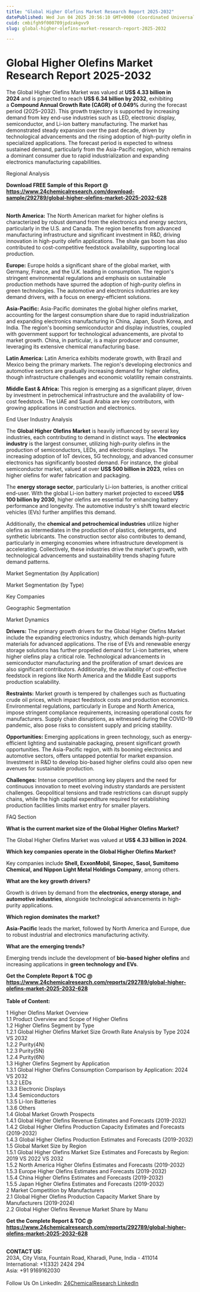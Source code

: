 ```yaml
---
title: "Global Higher Olefins Market Research Report 2025-2032"
datePublished: Wed Jun 04 2025 20:56:10 GMT+0000 (Coordinated Universal Time)
cuid: cmbifgh9f000709jpdzakgvv9
slug: global-higher-olefins-market-research-report-2025-2032

---
```


# Global Higher Olefins Market Research Report 2025-2032

<p>The Global Higher Olefins Market was valued at <strong>US$ 4.33 billion in 2024</strong> and is projected to reach <strong>US$ 6.34 billion by 2032</strong>, exhibiting a <strong>Compound Annual Growth Rate (CAGR) of 0.049%</strong> during the forecast period (2025–2032). This growth trajectory is supported by increasing demand from key end-use industries such as LED, electronic display, semiconductor, and Li-ion battery manufacturing. The market has demonstrated steady expansion over the past decade, driven by technological advancements and the rising adoption of high-purity olefin in specialized applications. The forecast period is expected to witness sustained demand, particularly from the Asia-Pacific region, which remains a dominant consumer due to rapid industrialization and expanding electronics manufacturing capabilities.</p><p>
Regional Analysis</p><p>
</p><div><b>Download FREE Sample of this Report @ 
            <a href="https://www.24chemicalresearch.com/download-sample/292789/global-higher-olefins-market-2025-2032-628">
            https://www.24chemicalresearch.com/download-sample/292789/global-higher-olefins-market-2025-2032-628</a></b></div><br><p><strong>North America:</strong> The North American market for higher olefins is characterized by robust demand from the electronics and energy sectors, particularly in the U.S. and Canada. The region benefits from advanced manufacturing infrastructure and significant investment in R&amp;D, driving innovation in high-purity olefin applications. The shale gas boom has also contributed to cost-competitive feedstock availability, supporting local production.</p><p>
</p><p><strong>Europe:</strong> Europe holds a significant share of the global market, with Germany, France, and the U.K. leading in consumption. The region's stringent environmental regulations and emphasis on sustainable production methods have spurred the adoption of high-purity olefins in green technologies. The automotive and electronics industries are key demand drivers, with a focus on energy-efficient solutions.</p><p>
</p><p><strong>Asia-Pacific:</strong> Asia-Pacific dominates the global higher olefins market, accounting for the largest consumption share due to rapid industrialization and expanding electronics manufacturing in China, Japan, South Korea, and India. The region's booming semiconductor and display industries, coupled with government support for technological advancements, are pivotal to market growth. China, in particular, is a major producer and consumer, leveraging its extensive chemical manufacturing base.</p><p>
</p><p><strong>Latin America:</strong> Latin America exhibits moderate growth, with Brazil and Mexico being the primary markets. The region's developing electronics and automotive sectors are gradually increasing demand for higher olefins, though infrastructure challenges and economic volatility remain constraints.</p><p>
</p><p><strong>Middle East &amp; Africa:</strong> This region is emerging as a significant player, driven by investment in petrochemical infrastructure and the availability of low-cost feedstock. The UAE and Saudi Arabia are key contributors, with growing applications in construction and electronics.</p><p>
End User Industry Analysis</p><p>
</p><p>The <strong>Global Higher Olefins Market</strong> is heavily influenced by several key industries, each contributing to demand in distinct ways. The <strong>electronics industry</strong> is the largest consumer, utilizing high-purity olefins in the production of semiconductors, LEDs, and electronic displays. The increasing adoption of IoT devices, 5G technology, and advanced consumer electronics has significantly boosted demand. For instance, the global semiconductor market, valued at over <strong>US$ 500 billion in 2023</strong>, relies on higher olefins for wafer fabrication and packaging.</p><p>
</p><p>The <strong>energy storage sector</strong>, particularly Li-ion batteries, is another critical end-user. With the global Li-ion battery market projected to exceed <strong>US$ 100 billion by 2030</strong>, higher olefins are essential for enhancing battery performance and longevity. The automotive industry's shift toward electric vehicles (EVs) further amplifies this demand.</p><p>
</p><p>Additionally, the <strong>chemical and petrochemical industries</strong> utilize higher olefins as intermediates in the production of plastics, detergents, and synthetic lubricants. The construction sector also contributes to demand, particularly in emerging economies where infrastructure development is accelerating. Collectively, these industries drive the market's growth, with technological advancements and sustainability trends shaping future demand patterns.</p><p>
Market Segmentation (by Application)</p><p>
</p><p>
Market Segmentation (by Type)</p><p>
</p><p>
Key Companies</p><p>
</p><p>
Geographic Segmentation</p><p>
</p><p>
Market Dynamics</p><p>
</p><p><strong>Drivers:</strong> The primary growth drivers for the Global Higher Olefins Market include the expanding electronics industry, which demands high-purity materials for advanced applications. The rise of EVs and renewable energy storage solutions has further propelled demand for Li-ion batteries, where higher olefins play a critical role. Technological advancements in semiconductor manufacturing and the proliferation of smart devices are also significant contributors. Additionally, the availability of cost-effective feedstock in regions like North America and the Middle East supports production scalability.</p><p>
</p><p><strong>Restraints:</strong> Market growth is tempered by challenges such as fluctuating crude oil prices, which impact feedstock costs and production economics. Environmental regulations, particularly in Europe and North America, impose stringent compliance requirements, increasing operational costs for manufacturers. Supply chain disruptions, as witnessed during the COVID-19 pandemic, also pose risks to consistent supply and pricing stability.</p><p>
</p><p><strong>Opportunities:</strong> Emerging applications in green technology, such as energy-efficient lighting and sustainable packaging, present significant growth opportunities. The Asia-Pacific region, with its booming electronics and automotive sectors, offers untapped potential for market expansion. Investment in R&amp;D to develop bio-based higher olefins could also open new avenues for sustainable production.</p><p>
</p><p><strong>Challenges:</strong> Intense competition among key players and the need for continuous innovation to meet evolving industry standards are persistent challenges. Geopolitical tensions and trade restrictions can disrupt supply chains, while the high capital expenditure required for establishing production facilities limits market entry for smaller players.</p><p>
FAQ Section</p><p>
</p><p><strong>What is the current market size of the Global Higher Olefins Market?</strong></p><p>
The Global Higher Olefins Market was valued at <strong>US$ 4.33 billion in 2024</strong>.</p><p>
</p><p><strong>Which key companies operate in the Global Higher Olefins Market?</strong></p><p>
Key companies include <strong>Shell, ExxonMobil, Sinopec, Sasol, Sumitomo Chemical, and Nippon Light Metal Holdings Company</strong>, among others.</p><p>
</p><p><strong>What are the key growth drivers?</strong></p><p>
Growth is driven by demand from the <strong>electronics, energy storage, and automotive industries</strong>, alongside technological advancements in high-purity applications.</p><p>
</p><p><strong>Which region dominates the market?</strong></p><p>
<strong>Asia-Pacific</strong> leads the market, followed by North America and Europe, due to robust industrial and electronics manufacturing activity.</p><p>
</p><p><strong>What are the emerging trends?</strong></p><p>
Emerging trends include the development of <strong>bio-based higher olefins</strong> and increasing applications in <strong>green technology and EVs</strong>.</p>

<div><b>Get the Complete Report & TOC @ 
            <a href="https://www.24chemicalresearch.com/reports/292789/global-higher-olefins-market-2025-2032-628">
            https://www.24chemicalresearch.com/reports/292789/global-higher-olefins-market-2025-2032-628</a></b></div><br>
            <b>Table of Content:</b><p>1 Higher Olefins Market Overview<br />
    1.1 Product Overview and Scope of Higher Olefins<br />
    1.2 Higher Olefins Segment by Type<br />
        1.2.1 Global Higher Olefins Market Size Growth Rate Analysis by Type 2024 VS 2032<br />
        1.2.2 Purity(4N)<br />
        1.2.3 Purity(5N)<br />
        1.2.4 Purity(6N)<br />
    1.3 Higher Olefins Segment by Application<br />
        1.3.1 Global Higher Olefins Consumption Comparison by Application: 2024 VS 2032<br />
        1.3.2 LEDs<br />
        1.3.3 Electronic Displays<br />
        1.3.4 Semiconductors<br />
        1.3.5 Li-Ion Batteries<br />
        1.3.6 Others<br />
    1.4 Global Market Growth Prospects<br />
        1.4.1 Global Higher Olefins Revenue Estimates and Forecasts (2019-2032)<br />
        1.4.2 Global Higher Olefins Production Capacity Estimates and Forecasts (2019-2032)<br />
        1.4.3 Global Higher Olefins Production Estimates and Forecasts (2019-2032)<br />
    1.5 Global Market Size by Region<br />
        1.5.1 Global Higher Olefins Market Size Estimates and Forecasts by Region: 2019 VS 2022 VS 2032<br />
        1.5.2 North America Higher Olefins Estimates and Forecasts (2019-2032)<br />
        1.5.3 Europe Higher Olefins Estimates and Forecasts (2019-2032)<br />
        1.5.4 China Higher Olefins Estimates and Forecasts (2019-2032)<br />
        1.5.5 Japan Higher Olefins Estimates and Forecasts (2019-2032)<br />
2 Market Competition by Manufacturers<br />
    2.1 Global Higher Olefins Production Capacity Market Share by Manufacturers (2019-2024)<br />
    2.2 Global Higher Olefins Revenue Market Share by Manu</p>

<div><b>Get the Complete Report & TOC @ 
            <a href="https://www.24chemicalresearch.com/reports/292789/global-higher-olefins-market-2025-2032-628">
            https://www.24chemicalresearch.com/reports/292789/global-higher-olefins-market-2025-2032-628</a></b></div><br>

<b>CONTACT US:</b><br>
            203A, City Vista, Fountain Road, Kharadi, Pune, India - 411014<br>
            International: +1(332) 2424 294<br>
            Asia: +91 9169162030 <br><br>
            Follow Us On LinkedIn: <a href="https://www.linkedin.com/company/24chemicalresearch/">24ChemicalResearch LinkedIn</a>